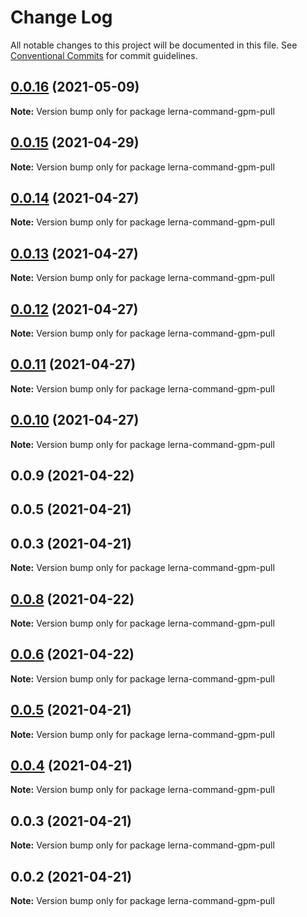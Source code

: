 # Change Log

All notable changes to this project will be documented in this file.
See [Conventional Commits](https://conventionalcommits.org) for commit guidelines.

## [0.0.16](https://github.com/imcuttle/lerna-commands/compare/lerna-command-gpm-pull@0.0.15...lerna-command-gpm-pull@0.0.16) (2021-05-09)

**Note:** Version bump only for package lerna-command-gpm-pull

## [0.0.15](https://github.com/imcuttle/lerna-commands/compare/lerna-command-gpm-pull@0.0.14...lerna-command-gpm-pull@0.0.15) (2021-04-29)

**Note:** Version bump only for package lerna-command-gpm-pull

## [0.0.14](https://github.com/imcuttle/lerna-commands/compare/lerna-command-gpm-pull@0.0.13...lerna-command-gpm-pull@0.0.14) (2021-04-27)

**Note:** Version bump only for package lerna-command-gpm-pull

## [0.0.13](https://github.com/imcuttle/lerna-commands/compare/lerna-command-gpm-pull@0.0.12...lerna-command-gpm-pull@0.0.13) (2021-04-27)

**Note:** Version bump only for package lerna-command-gpm-pull

## [0.0.12](https://github.com/imcuttle/lerna-commands/compare/lerna-command-gpm-pull@0.0.11...lerna-command-gpm-pull@0.0.12) (2021-04-27)

**Note:** Version bump only for package lerna-command-gpm-pull

## [0.0.11](https://github.com/imcuttle/lerna-commands/compare/lerna-command-gpm-pull@0.0.10...lerna-command-gpm-pull@0.0.11) (2021-04-27)

**Note:** Version bump only for package lerna-command-gpm-pull

## [0.0.10](https://github.com/imcuttle/lerna-commands/compare/lerna-command-gpm-pull@0.0.9...lerna-command-gpm-pull@0.0.10) (2021-04-27)

**Note:** Version bump only for package lerna-command-gpm-pull

## 0.0.9 (2021-04-22)

## 0.0.5 (2021-04-21)

## 0.0.3 (2021-04-21)

**Note:** Version bump only for package lerna-command-gpm-pull

## [0.0.8](https://github.com/imcuttle/lerna-commands/compare/v0.0.6...v0.0.8) (2021-04-22)

**Note:** Version bump only for package lerna-command-gpm-pull

## [0.0.6](https://github.com/imcuttle/lerna-commands/compare/v0.0.5...v0.0.6) (2021-04-22)

**Note:** Version bump only for package lerna-command-gpm-pull

## [0.0.5](https://github.com/imcuttle/lerna-commands/compare/v0.0.4...v0.0.5) (2021-04-21)

**Note:** Version bump only for package lerna-command-gpm-pull

## [0.0.4](https://github.com/imcuttle/lerna-commands/compare/v0.0.3...v0.0.4) (2021-04-21)

**Note:** Version bump only for package lerna-command-gpm-pull

## 0.0.3 (2021-04-21)

**Note:** Version bump only for package lerna-command-gpm-pull

## 0.0.2 (2021-04-21)

**Note:** Version bump only for package lerna-command-gpm-pull
